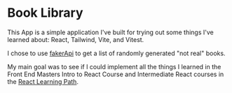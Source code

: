 # Book Library

This App is a simple application I've built for trying out some things I've learned about: React, Tailwind, Vite, and Vitest.

I chose to use [fakerApi](https://fakerapi.it/en) to get a list of randomly generated "not real" books.

My main goal was to see if I could implement all the things I learned in the Front End Masters Intro to React Course and Intermediate React courses in the [React Learning Path](https://frontendmasters.com/learn/react/).
